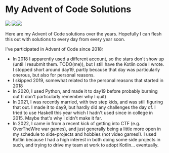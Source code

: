 # My Advent of Code Solutions
![](https://img.shields.io/badge/day%20📅-9-blue) ![](https://img.shields.io/badge/stars%20⭐-18-yellow)![](https://img.shields.io/badge/days%20completed-9-red)

Here are my Advent of Code solutions over the years.  Hopefully I can flesh this out with solutions to every day from every year soon.

I've participated in Advent of Code since 2018:
- In 2018 I apparently used a different account, so the stars don't show up (until I resubmit them. TODO(me)), but I still have the Kotlin code I wrote.  I stopped short around day19, partly because that day was particularly onerous, but also for personal reasons.
- I skipped 2019, somewhat related to the personal reasons that started in 2018
- In 2020, I used Python, and made it to day19 before probably burning out (I don't particularly remember why I quit)
- In 2021, I was recently married, with two step kids, and was still figuring that out.  I made it to day9, but hardly did any challenges the day of.  I tried to use Haskell this year which I hadn't used since in college in 2015.  Maybe that's why I didn't make it far.
- In 2022, I came in from a recent kick of getting into CTF (e.g. OverTheWire war games), and just generally being a little more open in my schedule to side-projects and hobbies (not video games!).  I used Kotlin because I had a high interest in both doing some side projects in such, and trying to drive my team at work to adopt Kotlin... eventually.